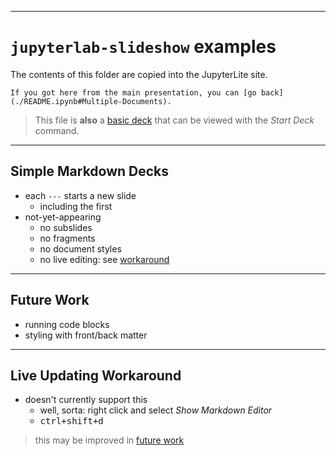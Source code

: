 <!-- some comment-->

---

# `jupyterlab-slideshow` examples

The contents of this folder are copied into the JupyterLite site.

```
If you got here from the main presentation, you can [go back](./README.ipynb#Multiple-Documents).
```

> This file is **also** a [basic deck](#Simple-Markdown-Decks) that can be viewed with
> the _Start Deck_ command.

---

## Simple Markdown Decks

- each `---` starts a new slide
  - including the first
- not-yet-appearing
  - no subslides
  - no fragments
  - no document styles
  - no live editing: see [workaround](#Live-Updating-Workaround)

---

## Future Work

- running code blocks
- styling with front/back matter

---

## Live Updating Workaround

- doesn't currently support this
  - well, sorta: right click and select _Show Markdown Editor_
  - <kbd>ctrl+shift+d</kbd>

> this may be improved in [future work](#Future-Work)

